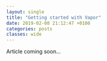 ```yaml
---
layout: single
title: "Getting started with Vapor"
date: 2019-02-08 21:12:47 +0100
categories: posts
classes: wide
---
```


Article coming soon...